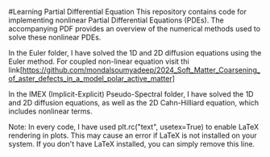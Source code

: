 #Learning Partial Differential Equation
This repository contains code for implementing nonlinear Partial Differential Equations (PDEs). The accompanying PDF provides an overview of the numerical methods used to solve these nonlinear PDEs.

In the Euler folder, I have solved the 1D and 2D diffusion equations using the Euler method. For coupled non-linear equation visit thi link[https://github.com/mondalsoumyadeep/2024_Soft_Matter_Coarsening_of_aster_defects_in_a_model_polar_active_matter]

In the IMEX (Implicit-Explicit) Pseudo-Spectral folder, I have solved the 1D and 2D diffusion equations, as well as the 2D Cahn-Hilliard equation, which includes nonlinear terms.

Note: In every code, I have used plt.rc("text", usetex=True) to enable LaTeX rendering in plots. This may cause an error if LaTeX is not installed on your system. If you don't have LaTeX installed, you can simply remove this line.
